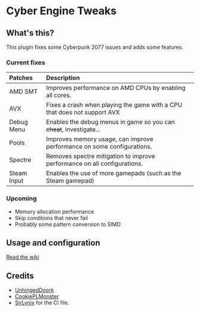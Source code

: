 # Cyber Engine Tweaks

## What's this?

This plugin fixes some Cyberpunk 2077 issues and adds some features.

### Current fixes

| Patches      | Description     |
| :------------- | :------------------------------ | 
| AMD SMT  | Improves performance on AMD CPUs by enabling all cores. |
| AVX | Fixes a crash when playing the game with a CPU that does not support AVX |
| Debug Menu   | Enables the debug menus in game so you can ~~cheat~~, investigate...  |
| Pools | Improves memory usage, can improve performance on some configurations. |
| Spectre | Removes spectre mitigation to improve performance on all configurations. |
| Steam Input | Enables the use of more gamepads (such as the Steam gamepad) |

### Upcoming

* Memory allocation performance
* Skip conditions that never fail
* Probably some pattern conversion to SIMD

## Usage and configuration

[Read the wiki](https://github.com/yamashi/PerformanceOverhaulCyberpunk/wiki)

## Credits

* [UnhingedDoork](https://www.reddit.com/r/Amd/comments/kbp0np/cyberpunk_2077_seems_to_ignore_smt_and_mostly/gfjf1vo/?utm_source=reddit&utm_medium=web2x&context=3)
* [CookiePLMonster](https://www.reddit.com/r/pcgaming/comments/kbsywg/cyberpunk_2077_used_an_intel_c_compiler_which/gfknein/?utm_source=reddit&utm_medium=web2x&context=3)
* [SirLynix](https://github.com/DigitalPulseSoftware/BurgWar) for the CI file.
